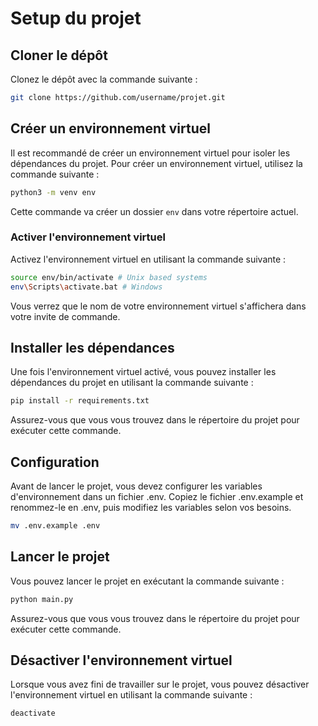 # Setup du projet

## Cloner le dépôt

Clonez le dépôt avec la commande suivante :

```sh
git clone https://github.com/username/projet.git
```

## Créer un environnement virtuel

Il est recommandé de créer un environnement virtuel pour isoler les dépendances du projet. Pour créer un environnement virtuel, utilisez la commande suivante :

```sh
python3 -m venv env
```

Cette commande va créer un dossier `env` dans votre répertoire actuel.

### Activer l'environnement virtuel

Activez l'environnement virtuel en utilisant la commande suivante :

```sh
source env/bin/activate # Unix based systems
env\Scripts\activate.bat # Windows
```

Vous verrez que le nom de votre environnement virtuel s'affichera dans votre invite de commande.

## Installer les dépendances

Une fois l'environnement virtuel activé, vous pouvez installer les dépendances du projet en utilisant la commande suivante :

```sh
pip install -r requirements.txt
```

Assurez-vous que vous vous trouvez dans le répertoire du projet pour exécuter cette commande.

## Configuration

Avant de lancer le projet, vous devez configurer les variables d'environnement dans un fichier .env. Copiez le fichier .env.example et renommez-le en .env, puis modifiez les variables selon vos besoins.

```sh
mv .env.example .env
```

## Lancer le projet

Vous pouvez lancer le projet en exécutant la commande suivante :

```sh
python main.py
```

Assurez-vous que vous vous trouvez dans le répertoire du projet pour exécuter cette commande.

## Désactiver l'environnement virtuel

Lorsque vous avez fini de travailler sur le projet, vous pouvez désactiver l'environnement virtuel en utilisant la commande suivante :

```sh
deactivate
```
